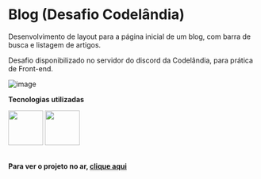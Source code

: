 # Blog (Desafio Codelândia)

Desenvolvimento de layout para a página inicial de um blog, com barra de busca e listagem de artigos.

Desafio disponibilizado no servidor do discord da Codelândia, para prática de Front-end.

![image](https://user-images.githubusercontent.com/33470634/184413252-52cda34d-70ff-46c4-91f6-99b7eb5b9b03.png)

**Tecnologias utilizadas**
<div>
  <img src='https://cdn-icons-png.flaticon.com/512/5968/5968267.png' width='70'/>
  <img src='https://cdn-icons-png.flaticon.com/512/5968/5968242.png' width='70'/>
</div>

<br>

**Para ver o projeto no ar, <a target='_blank' href='https://martinezrafael.github.io/desafio1-codelandia/'>clique aqui</a>**
